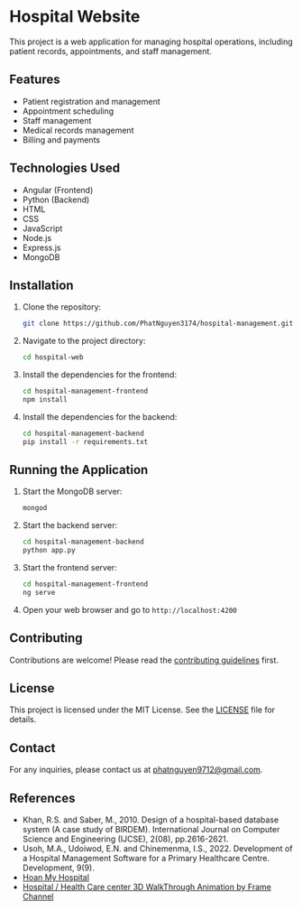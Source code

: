 # Hospital Website

This project is a web application for managing hospital operations, including patient records, appointments, and staff management.

## Features

- Patient registration and management
- Appointment scheduling
- Staff management
- Medical records management
- Billing and payments

## Technologies Used

- Angular (Frontend)
- Python (Backend)
- HTML
- CSS
- JavaScript
- Node.js
- Express.js
- MongoDB

## Installation

1. Clone the repository:
    ```bash
    git clone https://github.com/PhatNguyen3174/hospital-management.git
    ```
2. Navigate to the project directory:
    ```bash
    cd hospital-web
    ```
3. Install the dependencies for the frontend:
    ```bash
    cd hospital-management-frontend
    npm install
    ```
4. Install the dependencies for the backend:
    ```bash
    cd hospital-management-backend
    pip install -r requirements.txt
    ```

## Running the Application

1. Start the MongoDB server:
    ```bash
    mongod
    ```
2. Start the backend server:
    ```bash
    cd hospital-management-backend
    python app.py
    ```
3. Start the frontend server:
    ```bash
    cd hospital-management-frontend
    ng serve
    ```
4. Open your web browser and go to `http://localhost:4200`

## Contributing

Contributions are welcome! Please read the [contributing guidelines](CONTRIBUTING.md) first.

## License

This project is licensed under the MIT License. See the [LICENSE](LICENSE) file for details.

## Contact

For any inquiries, please contact us at [phatnguyen9712@gmail.com](mailto:phatnguyen9712@gmail.com).

## References

- Khan, R.S. and Saber, M., 2010. Design of a hospital-based database system (A case study of BIRDEM). International Journal on Computer Science and Engineering (IJCSE), 2(08), pp.2616-2621.
- Usoh, M.A., Udoiwod, E.N. and Chinemenma, I.S., 2022. Development of a Hospital Management Software for a Primary Healthcare Centre. Development, 9(9).
- [Hoan My Hospital](https://hoanmy.com/en/)
- [Hospital / Health Care center 3D WalkThrough Animation by Frame Channel](https://www.youtube.com/watch?v=e89J3eW4a24)
